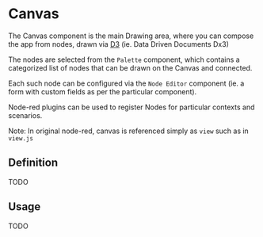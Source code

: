 # Canvas

The Canvas component is the main Drawing area, where you can compose the app from nodes, drawn via [D3](https://d3js.org/) (ie. Data Driven Documents Dx3)

The nodes are selected from the `Palette` component, which contains a categorized list of nodes that can be drawn on the Canvas and connected.

Each such node can be configured via the `Node Editor` component (ie. a form with custom fields as per the particular component).

Node-red plugins can be used to register Nodes for particular contexts and scenarios.

Note: In original node-red, canvas is referenced simply as `view` such as in `view.js`

## Definition

TODO
## Usage

TODO
